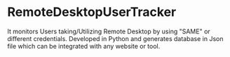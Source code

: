 # RemoteDesktopUserTracker
It monitors Users taking/Utilizing Remote Desktop by using "SAME" or different credentials. Developed in Python and generates database in Json file which can be integrated with any website or tool.
